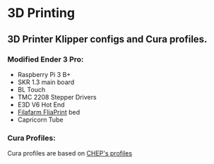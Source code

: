 # 3D Printing
## 3D Printer Klipper configs and Cura profiles.

### Modified Ender 3 Pro:
 * Raspberry Pi 3 B+
 * SKR 1.3 main board
 * BL Touch
 * TMC 2208 Stepper Drivers
 * E3D V6 Hot End
 * [Filafarm FliaPrint](https://www.filafarm.de/collections/druckbetten/products/druckplatte-fur-abs-und-pla?variant=8120480956527#) bed
 * Capricorn Tube

### Cura Profiles:
Cura profiles are based on [CHEP's profiles](https://www.chepclub.com/cura-profiles.html)
